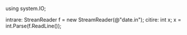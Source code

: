 using system.IO;

intrare:
    StreanReader f = new StreamReader(@"date.in");
citire:
    int x;
    x = int.Parse(f.ReadLine());